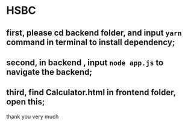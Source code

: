 # HSBC
## first, please cd backend folder, and input `yarn` command in terminal to install dependency;
## second, in backend , input `node app.js` to navigate the backend;
## third, find Calculator.html in frontend folder, open this;
thank you very much
